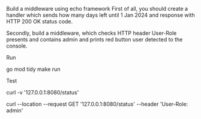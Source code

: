 Build a middleware using echo framework
First of all, you should create a handler which sends how many days left until 1 Jan 2024 
and response with HTTP 200 OK status code.

Secondly, build a middleware, which checks HTTP header User-Role presents and contains admin and prints red button user detected to the console.

Run

go mod tidy
make run

Test

curl -v  '127.0.0.1:8080/status'

curl --location --request GET '127.0.0.1:8080/status' --header 'User-Role: admin'